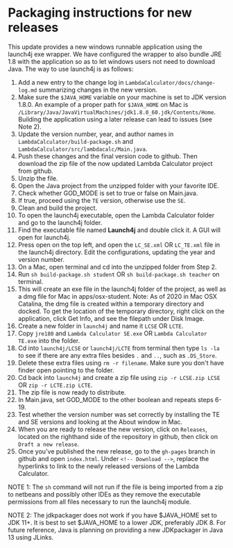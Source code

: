 # **Packaging instructions for new releases**

This update provides a new windows runnable application using the launch4j exe wrapper. We have configured the wrapper to also bundle JRE 1.8 with the application so as to let windows users not need to download Java. The way to use launch4j is as follows: 

1. Add a new entry to the change log in `LambdaCalculator/docs/change-log.md` summarizing changes in the new version.
2. Make sure the `$JAVA_HOME` variable on your machine is set to JDK version 1.8.0. An example of a proper path for `$JAVA_HOME` on Mac is `/Library/Java/JavaVirtualMachines/jdk1.8.0_60.jdk/Contents/Home`. Building the application using a later release can lead to issues (see Note 2).
3. Update the version number, year, and author names in `LambdaCalculator/build-package.sh` and `LambdaCalculator/src/lambdacalc/Main.java`.
4. Push these changes and the final version code to github. Then download the zip file of the now updated Lambda Calculator project from github.
5. Unzip the file.
6. Open the Java project from the unzipped folder with your favorite IDE.
7. Check whether GOD_MODE is set to true or false on Main.java.
8. If true, proceed using the `TE` version, otherwise use the `SE`. 
9. Clean and build the project.
10. To open the launch4j executable, open the Lambda Calculator folder and go to the launch4j folder.
11. Find the executable file named **Launch4j** and double click it. A GUI will open for launch4j.
12. Press open on the top left, and open the `LC_SE.xml` OR `LC_TE.xml` file in the launch4j directory. Edit the configurations, updating the year and version number.
13. On a Mac, open terminal and cd into the unzipped folder from Step 2.
14. Run `sh build-package.sh student` OR `sh build-package.sh teacher` on terminal.
15. This will create an exe file in the launch4j folder of the project, as well as a dmg file for Mac in apps/osx-student. Note: As of 2020 in Mac OSX Catalina, the dmg file is created within a temporary directory and docked. To get the location of the temporary directory, right click on the application, click Get Info, and see the filepath under Disk Image.
16. Create a new folder in `launch4j` and name it `LCSE` OR `LCTE`.
17. Copy `jre180` and `Lambda Calculator SE.exe` OR `Lambda Calculator TE.exe` into the folder.
18. Cd into `launch4j/LCSE` or `launch4j/LCTE` from terminal then type `ls -la` to see if there are any extra files besides `.` and `..`, such as `.DS_Store`.
19. Delete these extra files using `rm -r filename`. Make sure you don't have finder open pointing to the folder.
20. Cd back into `launch4j` and create a zip file using `zip -r LCSE.zip LCSE` OR `zip -r LCTE.zip LCTE`. 
21. The zip file is now ready to distribute.
22. In Main.java, set GOD_MODE to the other boolean and repeats steps 6-19. 
23. Test whether the version number was set correctly by installing the TE and SE versions and looking at the About window in Mac. 
24. When you are ready to release the new version, click on `Releases`, located on the righthand side of the repository in github, then click on `Draft a new release`.
25. Once you've published the new release, go to the `gh-pages` branch in github and open `index.html`. Under `<!-- Download -->`, replace the hyperlinks to link to the newly released versions of the Lambda Calculator.

NOTE 1: The `sh` command will not run if the file is being imported from a zip to netbeans and possibly other IDEs as they remove the executable permissions from all files necessary to run the launch4j module. 

NOTE 2: The jdkpackager does not work if you have $JAVA_HOME set to JDK 11+. It is best to set $JAVA_HOME to a lower JDK, preferably JDK 8. For future reference, Java is planning on providing a new JDKpackager in Java 13 using JLinks. 
